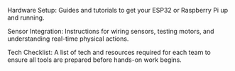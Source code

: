 Hardware Setup: Guides and tutorials to get your ESP32 or Raspberry Pi up and running.

Sensor Integration: Instructions for wiring sensors, testing motors, and understanding real-time physical actions.

Tech Checklist: A list of tech and resources required for each team to ensure all tools are prepared before hands-on work begins.
